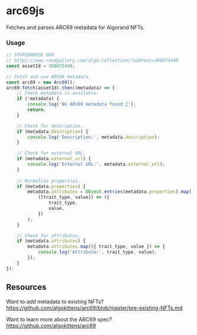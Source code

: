 # arc69js

Fetches and parses ARC69 metadata for Algorand NFTs.

### Usage

```js
// STUPIDHORSE 069
// https://www.randgallery.com/algo-collection/?address=308075440
const assetId = 308075440; 

// Fetch and use ARC69 metadata.
const arc69 = new Arc69();
arc69.fetch(assetId).then((metadata) => {
    // Check metadata is available.
    if (!metadata) {
        console.log('No ARC69 metadata found 🥱');
        return;
    }

    // Check for description.
    if (metadata.description) {
        console.log('Description:', metadata.description);
    }

    // Check for external URL.
    if (metadata.external_url) {
        console.log('External URL:', metadata.external_url);
    }
    
    // Normalize properties.
    if (metadata.properties) {
        metadata.attributes = Object.entries(metadata.properties).map(
            ([trait_type, value]) => ({
                trait_type,
                value,
            })
        );
    }

    // Check for attributes.
    if (metadata.attributes) {
        metadata.attributes.map(({ trait_type, value }) => {
            console.log('Attribute:', trait_type, value);
        });
    }
});
```

## Resources

Want to _add_ metadata to existing NFTs? https://github.com/algokittens/arc69/blob/master/pre-existing-NFTs.md

Want to learn more about the ARC69 spec? https://github.com/algokittens/arc69
